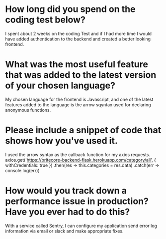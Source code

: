 # How long did you spend on the coding test below?
I spent about 2 weeks on the coding Test and if I had more time I would have added authentication to the backend and created a better looking frontend.

# What was the most useful feature that was added to the latest version of your chosen language?
My chosen language for the frontend is Javascript, and one of the latest features added to the language is the arrow sqyntax used for declaring anonymous functions.

#  Please include a snippet of code that shows how you've used it.
I used the arrow syntax as the callback function for my axios requests.
    axios.get('https://britecore-backend-flask.herokuapp.com/category/all', { withCredentials: true })
        .then(res => this.categories = res.data)
        .catch(err => console.log(err))

# How would you track down a performance issue in production? Have you ever had to do this?
With a service called Sentry, I can configure my application send error log information via email or slack and make appropriate fixes.